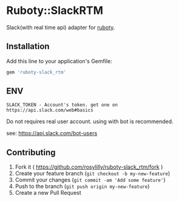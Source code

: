 # Ruboty::SlackRTM

Slack(with real time api) adapter for [ruboty](https://github.com/r7kamura/ruboty).

## Installation

Add this line to your application's Gemfile:

```ruby
gem 'ruboty-slack_rtm'
```

## ENV

```
SLACK_TOKEN - Account's token. get one on https://api.slack.com/web#basics
```

Do not requires real user account. using with bot is recommended.

see: https://api.slack.com/bot-users

## Contributing

1. Fork it ( https://github.com/rosylilly/ruboty-slack_rtm/fork )
2. Create your feature branch (`git checkout -b my-new-feature`)
3. Commit your changes (`git commit -am 'Add some feature'`)
4. Push to the branch (`git push origin my-new-feature`)
5. Create a new Pull Request
